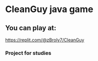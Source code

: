 # CleanGuy java game
## You can play at:
https://replit.com/@zBroly7/CleanGuy
### Project for studies
